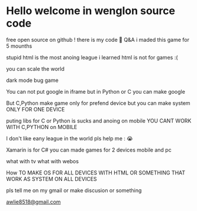 # Hello welcome in wenglon source code
free open source on github !
there is my code
🌱 Q&A i maded this game for 5 mounths

stupid html is the most anoing league i learned
html is not for games :(



you can scale the world

dark mode bug game

You can not put google in iframe but in Python or C you can make google 

But C,Python make game only for prefend device 
but you can make system ONLY FOR ONE DEVICE

puting libs for C or Python is sucks and anoing on mobile YOU CANT WORK WITH C,PYTHON on MOBILE 



I don't like eany league in the world 
pls help me :
😭


Xamarin is for C# you can made games for 2 devices mobile and pc

what with tv
what with webos


How TO MAKE OS FOR ALL DEVICES WITH HTML
OR SOMETHING THAT WORK AS SYSTEM ON ALL DEVICES 



pls tell me on my 
gmail or make discusion or something 

awlie8518@gmail.com 
